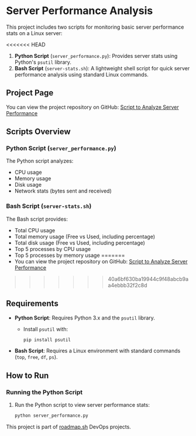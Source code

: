 # Server Performance Analysis

This project includes two scripts for monitoring basic server performance stats on a Linux server:

<<<<<<< HEAD
1. **Python Script** (`server_performance.py`): Provides server stats using Python's `psutil` library.
2. **Bash Script** (`server-stats.sh`): A lightweight shell script for quick server performance analysis using standard Linux commands.

## Project Page

You can view the project repository on GitHub: [Script to Analyze Server Performance](https://github.com/Drbone01/Script-to-Analyze-Server-Performance.git)

## Scripts Overview

### Python Script (`server_performance.py`)

The Python script analyzes:
- CPU usage
- Memory usage
- Disk usage
- Network stats (bytes sent and received)

### Bash Script (`server-stats.sh`)

The Bash script provides:
- Total CPU usage
- Total memory usage (Free vs Used, including percentage)
- Total disk usage (Free vs Used, including percentage)
- Top 5 processes by CPU usage
- Top 5 processes by memory usage
=======
- You can view the project repository on GitHub: [Script to Analyze Server Performance](https://github.com/Drbone01/Script-to-Analyze-Server-Performance.git)
>>>>>>> 40a6bf630ba19944c9f48abcb9aa4ebbb32f2c8d

## Requirements

- **Python Script**: Requires Python 3.x and the `psutil` library.
  - Install `psutil` with:
    ```bash
    pip install psutil
    ```

- **Bash Script**: Requires a Linux environment with standard commands (`top`, `free`, `df`, `ps`).

## How to Run

### Running the Python Script

1. Run the Python script to view server performance stats:
   ```bash
   python server_performance.py


This project is part of [roadmap.sh](https://roadmap.sh/projects/server-stats) DevOps projects.
